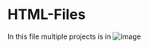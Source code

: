# HTML-Files
In this file multiple projects is in 
![image](https://github.com/psjhimanshu/HTML-Files/assets/118209252/7b72c7dc-b6a7-4528-9a05-1537754b2328)
